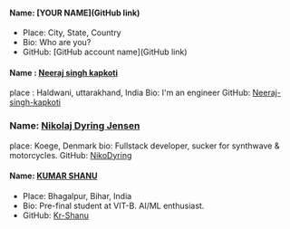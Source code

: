 
#### Name: [YOUR NAME](GitHub link)
- Place: City, State, Country
- Bio: Who are you?
- GitHub: [GitHub account name](GitHub link)


#### Name : [Neeraj singh kapkoti](https://github.com/neeraj-singh-kapkoti)
place : Haldwani, uttarakhand, India
Bio: I'm an engineer
GitHub: [Neeraj-singh-kapkoti](https://github.com/neeraj-singh-kapkoti)

### Name: [Nikolaj Dyring Jensen](https://github.com/nikodyring)
place: Koege, Denmark
bio: Fullstack developer, sucker for synthwave & motorcycles.
GitHub: [NikoDyring](https://github.com/nikodyring)

#### Name: [KUMAR SHANU](https://github.com/Kr-Shanu)
- Place: Bhagalpur, Bihar, India
- Bio: Pre-final student at VIT-B. AI/ML enthusiast.
- GitHub: [Kr-Shanu](https://github.com/Kr-Shanu)
